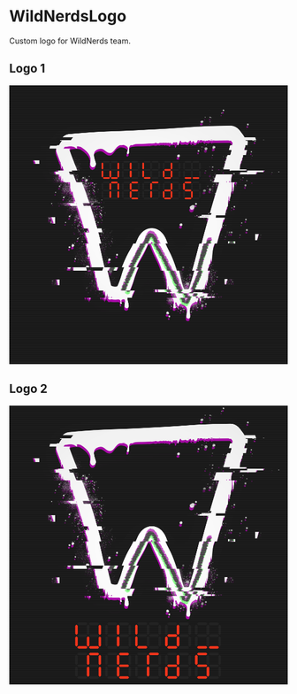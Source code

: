 # WildNerdsLogo
Custom logo for WildNerds team.

## Logo 1
![logo1](logo1.png)

## Logo 2
![logo2](logo2.png)
